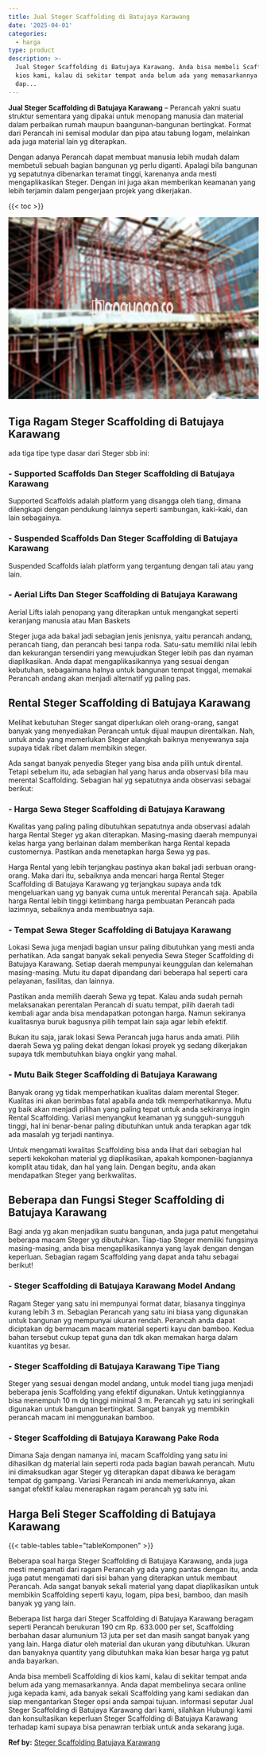 ```yaml
---
title: Jual Steger Scaffolding di Batujaya Karawang
date: '2025-04-01'
categories:
  - harga
type: product
description: >-
  Jual Steger Scaffolding di Batujaya Karawang. Anda bisa membeli Scaffolding di
  kios kami, kalau di sekitar tempat anda belum ada yang memasarkannya. Anda
  dap...
---
```


**Jual Steger Scaffolding di Batujaya Karawang** – Perancah yakni suatu struktur sementara yang dipakai untuk menopang manusia dan material dalam perbaikan rumah maupun baangunan-bangunan bertingkat. Format dari Perancah ini semisal modular dan pipa atau tabung logam, melainkan ada juga material lain yg diterapkan.

Dengan adanya Perancah dapat membuat manusia lebih mudah dalam membetuli sebuah bagian bangunan yg perlu diganti. Apalagi bila bangunan yg sepatutnya dibenarkan teramat tinggi, karenanya anda mesti mengaplikasikan Steger. Dengan ini juga akan memberikan keamanan yang lebih terjamin dalam pengerjaan projek yang dikerjakan.

{{< toc >}}

![Jual Steger Scaffolding di Batujaya Karawang](/images/sewa-scaffolding-steger-23.png)

## Tiga Ragam Steger Scaffolding di Batujaya Karawang

ada tiga tipe type dasar dari Steger sbb ini:

### \- Supported Scaffolds Dan Steger Scaffolding di Batujaya Karawang

Supported Scaffolds adalah platform yang disangga oleh tiang, dimana dilengkapi dengan pendukung lainnya seperti sambungan, kaki-kaki, dan lain sebagainya.

### \- Suspended Scaffolds Dan Steger Scaffolding di Batujaya Karawang

Suspended Scaffolds ialah platform yang tergantung dengan tali atau yang lain.

### \- Aerial Lifts Dan Steger Scaffolding di Batujaya Karawang

Aerial Lifts ialah penopang yang diterapkan untuk mengangkat seperti keranjang manusia atau Man Baskets

Steger juga ada bakal jadi sebagian jenis jenisnya, yaitu perancah andang, perancah tiang, dan perancah besi tanpa roda. Satu-satu memiliki nilai lebih dan kekurangan tersendiri yang mewujudkan Steger lebih pas dan nyaman diaplikasikan. Anda dapat mengaplikasikannya yang sesuai dengan kebutuhan, sebagaimana halnya untuk bangunan tempat tinggal, memakai Perancah andang akan menjadi alternatif yg paling pas.

## Rental Steger Scaffolding di Batujaya Karawang

Melihat kebutuhan Steger sangat diperlukan oleh orang-orang, sangat banyak yang menyediakan Perancah untuk dijual maupun direntalkan. Nah, untuk anda yang memerlukan Steger alangkah baiknya menyewanya saja supaya tidak ribet dalam membikin steger.

Ada sangat banyak penyedia Steger yang bisa anda pilih untuk dirental. Tetapi sebelum itu, ada sebagian hal yang harus anda observasi bila mau merental Scaffolding. Sebagian hal yg sepatutnya anda observasi sebagai berikut:

### \- Harga Sewa Steger Scaffolding di Batujaya Karawang

Kwalitas yang paling paling dibutuhkan sepatutnya anda observasi adalah harga Rental Steger yg akan diterapkan. Masing-masing daerah mempunyai kelas harga yang berlainan dalam memberikan harga Rental kepada customernya. Pastikan anda menetapkan harga Sewa yg pas.

Harga Rental yang lebih terjangkau pastinya akan bakal jadi serbuan orang-orang. Maka dari itu, sebaiknya anda mencari harga Rental Steger Scaffolding di Batujaya Karawang yg terjangkau supaya anda tdk mengeluarkan uang yg banyak cuma untuk merental Perancah saja. Apabila harga Rental lebih tinggi ketimbang harga pembuatan Perancah pada lazimnya, sebaiknya anda membuatnya saja.

### \- Tempat Sewa Steger Scaffolding di Batujaya Karawang

Lokasi Sewa juga menjadi bagian unsur paling dibutuhkan yang mesti anda perhatikan. Ada sangat banyak sekali penyedia Sewa Steger Scaffolding di Batujaya Karawang. Setiap daerah mempunyai keunggulan dan kelemahan masing-masing. Mutu itu dapat dipandang dari beberapa hal seperti cara pelayanan, fasilitas, dan lainnya.

Pastikan anda memilih daerah Sewa yg tepat. Kalau anda sudah pernah melaksanakan perentalan Perancah di suatu tempat, pilih daerah tadi kembali agar anda bisa mendapatkan potongan harga. Namun sekiranya kualitasnya buruk bagusnya pilih tempat lain saja agar lebih efektif.

Bukan itu saja, jarak lokasi Sewa Perancah juga harus anda amati. Pilih daerah Sewa yg paling dekat dengan lokasi proyek yg sedang dikerjakan supaya tdk membutuhkan biaya ongkir yang mahal.

### \- Mutu Baik Steger Scaffolding di Batujaya Karawang

Banyak orang yg tidak memperhatikan kualitas dalam merental Steger. Kualitas ini akan berimbas fatal apabila anda tdk memperhatikannya. Mutu yg baik akan menjadi pilihan yang paling tepat untuk anda sekiranya ingin Rental Scaffolding. Variasi menyangkut keamanan yg sungguh-sungguh tinggi, hal ini benar-benar paling dibutuhkan untuk anda terapkan agar tdk ada masalah yg terjadi nantinya.

Untuk mengamati kwalitas Scaffolding bisa anda lihat dari sebagian hal seperti kekokohan material yg diaplikasikan, apakah komponen-bagiannya komplit atau tidak, dan hal yang lain. Dengan begitu, anda akan mendapatkan Steger yang berkwalitas.

## Beberapa dan Fungsi Steger Scaffolding di Batujaya Karawang

Bagi anda yg akan menjadikan suatu bangunan, anda juga patut mengetahui beberapa macam Steger yg dibutuhkan. Tiap-tiap Steger memiliki fungsinya masing-masing, anda bisa mengaplikasikannya yang layak dengan dengan keperluan. Sebagian ragam Scaffolding yang dapat anda tahu sebagai berikut!

### \- Steger Scaffolding di Batujaya Karawang Model Andang

Ragam Steger yang satu ini mempunyai format datar, biasanya tingginya kurang lebih 3 m. Sebagian Perancah yang satu ini biasa yang digunakan untuk bangunan yg mempunyai ukuran rendah. Perancah anda dapat diciptakan dg bermacam macam material seperti kayu dan bamboo. Kedua bahan tersebut cukup tepat guna dan tdk akan memakan harga dalam kuantitas yg besar.

### \- Steger Scaffolding di Batujaya Karawang Tipe Tiang

Steger yang sesuai dengan model andang, untuk model tiang juga menjadi beberapa jenis Scaffolding yang efektif digunakan. Untuk ketinggiannya bisa menempuh 10 m dg tinggi minimal 3 m. Perancah yg satu ini seringkali digunakan untuk bangunan bertingkat. Sangat banyak yg membikin perancah macam ini menggunakan bamboo.

### \- Steger Scaffolding di Batujaya Karawang Pake Roda

Dimana Saja dengan namanya ini, macam Scaffolding yang satu ini dihasilkan dg material lain seperti roda pada bagian bawah perancah. Mutu ini dimaksudkan agar Steger yg diterapkan dapat dibawa ke beragam tempat dg gampang. Variasi Perancah ini anda memerlukannya, akan sangat efektif kalau menerapkan ragam perancah yg satu ini.

## Harga Beli Steger Scaffolding di Batujaya Karawang

{{< table-tables table="tableKomponen" >}}

Beberapa soal harga Steger Scaffolding di Batujaya Karawang, anda juga mesti mengamati dari ragam Perancah yg ada yang pantas dengan itu, anda juga patut mengamati dari sisi bahan yang diterapkan untuk membaut Perancah. Ada sangat banyak sekali material yang dapat diaplikasikan untuk membikin Scaffolding seperti kayu, logam, pipa besi, bamboo, dan masih banyak yg yang lain.

Beberapa list harga dari Steger Scaffolding di Batujaya Karawang beragam seperti Perancah berukuran 190 cm Rp. 633.000 per set, Scaffolding berbahan dasar alumunium 13 juta per set dan masih sangat banyak yang yang lain. Harga diatur oleh material dan ukuran yang dibutuhkan. Ukuran dan banyaknya quantity yang dibutuhkan maka kian besar harga yg patut anda bayarkan.

Anda bisa membeli Scaffolding di kios kami, kalau di sekitar tempat anda belum ada yang memasarkannya. Anda dapat membelinya secara online juga kepada kami, ada banyak sekali Scaffolding yang kami sediakan dan siap mengantarkan Steger opsi anda sampai tujuan. informasi seputar Jual Steger Scaffolding di Batujaya Karawang dari kami, silahkan Hubungi kami dan konsultasikan keperluan Steger Scaffolding di Batujaya Karawang terhadap kami supaya bisa penawran terbiak untuk anda sekarang juga.

**Ref by:** [Steger Scaffolding Batujaya Karawang](https://id.wikipedia.org/wiki/Steger)

